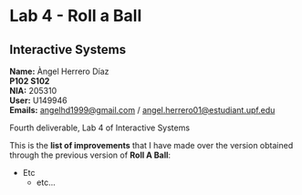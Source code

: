 # Lab 4 - Roll a Ball<br />
## Interactive Systems<br />
**Name:** Àngel Herrero Díaz <br />
**P102 S102**<br />
**NIA:** 205310<br />
**User:** U149946<br />
**Emails:** angelhd1999@gmail.com / angel.herrero01@estudiant.upf.edu<br />

Fourth deliverable, Lab 4 of Interactive Systems<br />

This is the **list of improvements** that I have made over the version obtained through the previous version of **Roll A Ball**:<br />
- Etc
  - etc...
